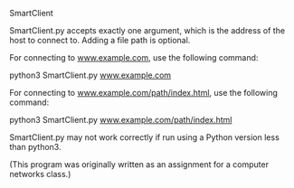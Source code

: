 SmartClient

SmartClient.py accepts exactly one argument, which is the address of the host to connect to. Adding a file path is optional.

For connecting to www.example.com, use the following command:

python3 SmartClient.py www.example.com

For connecting to www.example.com/path/index.html, use the following command:

python3 SmartClient.py www.example.com/path/index.html

SmartClient.py may not work correctly if run using a Python version less than python3.

(This program was originally written as an assignment for a computer networks class.)
